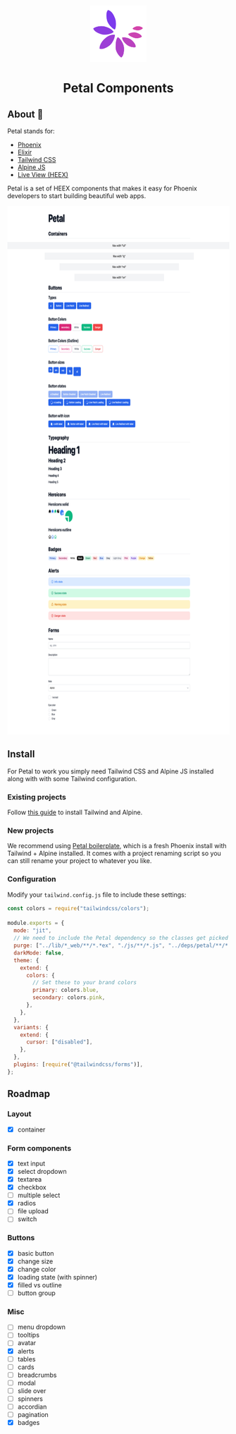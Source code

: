<p align="center">
  <img src="logo.png" height="128">
  <h1 align="center">Petal Components</h1>
</p>

## About 🌺

Petal stands for:

* [Phoenix](https://www.phoenixframework.org/)
* [Elixir](https://elixir-lang.org/)
* [Tailwind CSS](https://tailwindcss.com/)
* [Alpine JS](https://alpinejs.dev/)
* [Live View (HEEX)](https://hexdocs.pm/phoenix_live_view/Phoenix.LiveView.html)

Petal is a set of HEEX components that makes it easy for Phoenix developers to start building beautiful web apps.

<p align="center">
  <img src="screenshot.png" height="1200">
</p>

## Install

For Petal to work you simply need Tailwind CSS and Alpine JS installed along with with some Tailwind configuration.
### Existing projects

Follow [this guide](https://sergiotapia.com/phoenix-160-liveview-esbuild-tailwind-jit-alpinejs-a-brief-tutorial) to install Tailwind and Alpine.

### New projects

We recommend using [Petal boilerplate](https://github.com/petalframework/petal_boilerplate), which is a fresh Phoenix install with Tailwind + Alpine installed. It comes with a project renaming script so you can still rename your project to whatever you like.

### Configuration

Modify your `tailwind.config.js` file to include these settings:

```js
const colors = require("tailwindcss/colors");

module.exports = {
  mode: "jit",
  // We need to include the Petal dependency so the classes get picked up by JIT.
  purge: ["../lib/*_web/**/*.*ex", "./js/**/*.js", "../deps/petal/**/*.*ex"],
  darkMode: false,
  theme: {
    extend: {
      colors: {
        // Set these to your brand colors
        primary: colors.blue,
        secondary: colors.pink,
      },
    },
  },
  variants: {
    extend: {
      cursor: ["disabled"],
    },
  },
  plugins: [require("@tailwindcss/forms")],
};

```

## Roadmap

### Layout
- [x] container

### Form components
- [x] text input
- [x] select dropdown
- [x] textarea
- [x] checkbox
- [ ] multiple select
- [x] radios
- [ ] file upload
- [ ] switch

### Buttons
- [x] basic button
- [x] change size
- [x] change color
- [x] loading state (with spinner)
- [x] filled vs outline
- [ ] button group

### Misc
- [ ] menu dropdown
- [ ] tooltips
- [ ] avatar
- [x] alerts
- [ ] tables
- [ ] cards
- [ ] breadcrumbs
- [ ] modal
- [ ] slide over
- [ ] spinners
- [ ] accordian
- [ ] pagination
- [x] badges
